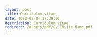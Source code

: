 ```yaml
---
layout: post
title: Curriculum vitae
date: 2022-02-04 17:39:00
description: Curriculum vitae
redirect: /assets/pdf/CV_Zhijie_Dong.pdf
---
```

